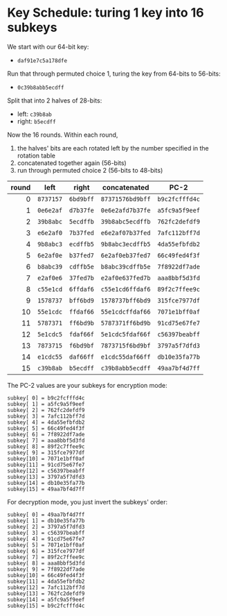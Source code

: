 # Key Schedule: turing 1 key into 16 subkeys
We start with our 64-bit key:
* `daf91e7c5a178dfe`

Run that through permuted choice 1, turing the key from 64-bits to 56-bits:
* `0c39b8abb5ecdff`

Split that into 2 halves of 28-bits:
* left: `c39b8ab`
* right: `b5ecdff`

Now the 16 rounds. Within each round,
1. the halves' bits are each rotated left by the number specified in the rotation table
2. concatenated together again (56-bits)
3. run through permuted choice 2 (56-bits to 48-bits)

| round | left | right | concatenated | PC-2 |
| ----: | ---- | ----- | ------------ | ---- |
|  0 | `8737157` | `6bd9bff` | `87371576bd9bff` | `b9c2fcfffd4c` |
|  1 | `0e6e2af` | `d7b37fe` | `0e6e2afd7b37fe` | `a5fc9a5f9eef` |
|  2 | `39b8abc` | `5ecdffb` | `39b8abc5ecdffb` | `762fc2defdf9` |
|  3 | `e6e2af0` | `7b37fed` | `e6e2af07b37fed` | `7afc112bff7d` |
|  4 | `9b8abc3` | `ecdffb5` | `9b8abc3ecdffb5` | `4da55efbfdb2` |
|  5 | `6e2af0e` | `b37fed7` | `6e2af0eb37fed7` | `66c49fed4f3f` |
|  6 | `b8abc39` | `cdffb5e` | `b8abc39cdffb5e` | `7f8922df7ade` |
|  7 | `e2af0e6` | `37fed7b` | `e2af0e637fed7b` | `aaa8bbf5d3fd` |
|  8 | `c55e1cd` | `6ffdaf6` | `c55e1cd6ffdaf6` | `89f2c7ffee9c` |
|  9 | `1578737` | `bff6bd9` | `1578737bff6bd9` | `315fce7977df` |
| 10 | `55e1cdc` | `ffdaf66` | `55e1cdcffdaf66` | `7071e1bff0af` |
| 11 | `5787371` | `ff6bd9b` | `5787371ff6bd9b` | `91cd75e67fe7` |
| 12 | `5e1cdc5` | `fdaf66f` | `5e1cdc5fdaf66f` | `c56397beabff` |
| 13 | `7873715` | `f6bd9bf` | `7873715f6bd9bf` | `3797a5f7dfd3` |
| 14 | `e1cdc55` | `daf66ff` | `e1cdc55daf66ff` | `db10e35fa77b` |
| 15 | `c39b8ab` | `b5ecdff` | `c39b8abb5ecdff` | `49aa7bf4d7ff` |

The PC-2 values are your subkeys for encryption mode:
```
subkey[ 0] = b9c2fcfffd4c
subkey[ 1] = a5fc9a5f9eef
subkey[ 2] = 762fc2defdf9
subkey[ 3] = 7afc112bff7d
subkey[ 4] = 4da55efbfdb2
subkey[ 5] = 66c49fed4f3f
subkey[ 6] = 7f8922df7ade
subkey[ 7] = aaa8bbf5d3fd
subkey[ 8] = 89f2c7ffee9c
subkey[ 9] = 315fce7977df
subkey[10] = 7071e1bff0af
subkey[11] = 91cd75e67fe7
subkey[12] = c56397beabff
subkey[13] = 3797a5f7dfd3
subkey[14] = db10e35fa77b
subkey[15] = 49aa7bf4d7ff
```

For decryption mode, you just invert the subkeys' order:
```
subkey[ 0] = 49aa7bf4d7ff
subkey[ 1] = db10e35fa77b
subkey[ 2] = 3797a5f7dfd3
subkey[ 3] = c56397beabff
subkey[ 4] = 91cd75e67fe7
subkey[ 5] = 7071e1bff0af
subkey[ 6] = 315fce7977df
subkey[ 7] = 89f2c7ffee9c
subkey[ 8] = aaa8bbf5d3fd
subkey[ 9] = 7f8922df7ade
subkey[10] = 66c49fed4f3f
subkey[11] = 4da55efbfdb2
subkey[12] = 7afc112bff7d
subkey[13] = 762fc2defdf9
subkey[14] = a5fc9a5f9eef
subkey[15] = b9c2fcfffd4c
```
